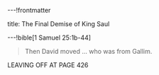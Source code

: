 ---!frontmatter

title: The Final Demise of King Saul

---!bible[1 Samuel 25:1b-44]

> Then David moved ... who was from Gallim.



LEAVING OFF AT PAGE 426